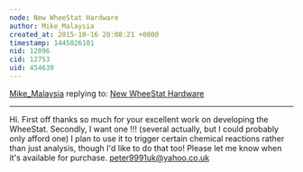 ```yaml
---
node: New WheeStat Hardware
author: Mike_Malaysia
created_at: 2015-10-16 20:08:21 +0000
timestamp: 1445026101
nid: 12096
cid: 12753
uid: 454639
---
```




[Mike_Malaysia](../profile/Mike_Malaysia) replying to: [New WheeStat Hardware](../notes/JSummers/07-23-2015/new-wheestat-hardware)

----
Hi. First off thanks so much for your excellent work on developing the WheeStat.
Secondly, I want one !!! (several actually, but I could probably only afford one)
I plan to use it to trigger certain chemical reactions rather than just analysis, though I'd like to do that too!
Please let me know when it's available for purchase.
peter9991uk@yahoo.co.uk